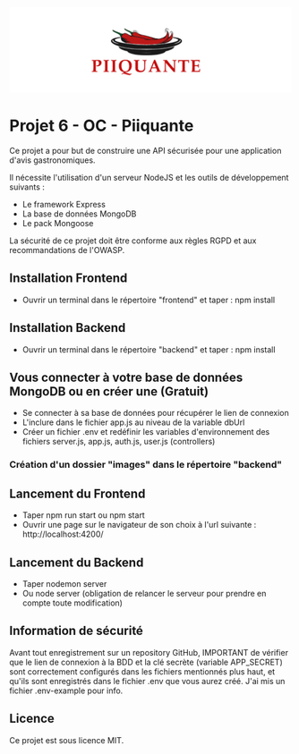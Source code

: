 ![Logo du projet Piiquante](banniere_piiquante.PNG)

# Projet 6 - OC - Piiquante

Ce projet a pour but de construire une API sécurisée pour une application d'avis gastronomiques.

Il nécessite l'utilisation d'un serveur NodeJS et les outils de développement suivants :

- Le framework Express
- La base de données MongoDB
- Le pack Mongoose

La sécurité de ce projet doit être conforme aux règles RGPD et aux recommandations de l'OWASP.

## Installation Frontend

- Ouvrir un terminal dans le répertoire "frontend" et taper : npm install

## Installation Backend

- Ouvrir un terminal dans le répertoire "backend" et taper : npm install

## Vous connecter à votre base de données MongoDB ou en créer une (Gratuit)

- Se connecter à sa base de données pour récupérer le lien de connexion
- L'inclure dans le fichier app.js au niveau de la variable dbUrl
- Créer un fichier .env et redéfinir les variables d'environnement des fichiers server.js, app.js, auth.js, user.js (controllers)

### Création d'un dossier "images" dans le répertoire "backend"

## Lancement du Frontend

- Taper npm run start ou npm start
- Ouvrir une page sur le navigateur de son choix à l'url suivante : http://localhost:4200/

## Lancement du Backend

- Taper nodemon server
- Ou node server (obligation de relancer le serveur pour prendre en compte toute modification)

## Information de sécurité

Avant tout enregistrement sur un repository GitHub, IMPORTANT de vérifier que le lien de connexion à la BDD et la clé secrète (variable APP_SECRET) sont correctement configurés dans les fichiers mentionnés plus haut, et qu'ils sont enregistrés dans le fichier .env que vous aurez créé. J'ai mis un fichier .env-example pour info.

## Licence

Ce projet est sous licence MIT.
